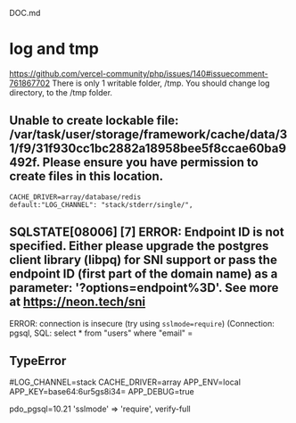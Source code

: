 DOC.md
# log and tmp
https://github.com/vercel-community/php/issues/140#issuecomment-761867702
	There is only 1 writable folder, /tmp. You should change log directory, to the /tmp folder.


## Unable to create lockable file: /var/task/user/storage/framework/cache/data/31/f9/31f930cc1bc2882a18958bee5f8ccae60ba9492f. Please ensure you have permission to create files in this location.
	CACHE_DRIVER=array/database/redis
	default:"LOG_CHANNEL": "stack/stderr/single/", 

## SQLSTATE[08006] [7] ERROR: Endpoint ID is not specified. Either please upgrade the postgres client library (libpq) for SNI support or pass the endpoint ID (first part of the domain name) as a parameter: '?options=endpoint%3D<endpoint-id>'. See more at https://neon.tech/sni
ERROR: connection is insecure (try using `sslmode=require`) (Connection: pgsql, SQL: select * from "users" where "email" = 

## TypeError

#LOG_CHANNEL=stack
CACHE_DRIVER=array
APP_ENV=local
APP_KEY=base64:6ur5gs8i34=
APP_DEBUG=true


pdo_pgsql=10.21
'sslmode' => 'require',
verify-full